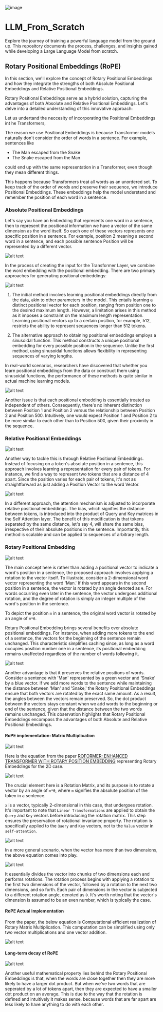 ![image](https://github.com/bala1802/LLM_From_Scratch/assets/22103095/76bc6f7d-eff3-4a1c-94cb-1c15e1015b5c)


# LLM_From_Scratch
Explore the journey of training a powerful language model from the ground up. This repository documents the process, challenges, and insights gained while developing a Large Language Model from scratch.

## Rotary Positional Embeddings (RoPE)

In this section, we'll explore the concept of Rotary Positional Embeddings and how they integrate the strengths of both Absolute Positional Embeddings and Relative Positional Embeddings.

Rotary Positional Embeddings serve as a hybrid solution, capturing the advantages of both Absolute and Relative Positional Embeddings. Let's delve into a detailed understanding of this innovative approach:

Let us undertand the neccesity of incorporating the Positional Embeddings int he Transformers,

The reason we use Positional Embeddings is because Transformer models naturally don't consider the order of words in a sentence. For example, sentences like

- The Man escaped from the Snake
- The Snake escaped from the Man

could end up with the same representation in a Transformer, even though they mean different things.

This happens because Transformers treat all words as an unordered set. To keep track of the order of words and preserve their sequence, we introduce Positional Embeddings. These embeddings help the model understand and remember the position of each word in a sentence.

### Absolute Positional Embeddings

Let's say you have an Embedding that represents one word in a sentence, then to represent the positional information we have a vector of the same dimension as the word itself. So each one of these vectors represents one specific position in a sentence. For example, position 2 meaning a second word in a sentence, and each possible sentence Position will be represented by a different vector. 


![alt text](Visuals/01_AbsolutePositionalEmbedding.png)

In the process of creating the input for the Transformer Layer, we combine the word embedding with the positional embedding. There are two primary approaches for generating positional embeddings:

![alt text](Visuals/02_AbsoultePositionalEmbedding.png)

1) The initial method involves learning positional embeddings directly from the data, akin to other parameters in the model. This entails learning a distinct positional vector for each position, ranging from position one to the desired maximum length. However, a limitation arises in this method as it imposes a constraint on the maximum length representation. Learning positional vectors up to a certain position, for example, 512, restricts the ability to represent sequences longer than 512 tokens.

2) The alternative approach to obtaining positional embeddings employs a sinusoidal function. This method constructs a unique positional embedding for every possible position in the sequence. Unlike the first method, using sinusoidal functions allows flexibility in representing sequences of varying lengths.

In real-world scenarios, researchers have discovered that whether you learn positional embeddings from the data or construct them using sinusoidal functions, the performance of these methods is quite similar in actual machine learning models.

![alt text](Visuals/03_AbsoultePositionalEmbedding.png)

Another issue is that each positional embedding is essentially treated as independent of others. Consequently, there's no inherent distinction between Position 1 and Position 2 versus the relationship between Position 2 and Position 500. Intuitively, one would expect Position 1 and Position 2 to be more similar to each other than to Position 500, given their proximity in the sequence.

### Relative Positional Embeddings

![alt text](Visuals/01_RelativePositionalEmbedding.png)

Another way to tackle this is through Relative Positional Embeddings. Instead of focusing on a token's absolute position in a sentence, this approach involves learning a representation for every pair of tokens. For instance, we find a way to represent two tokens that are a distance of 4 apart. Since the position varies for each pair of tokens, it's not as straightforward as just adding a Position Vector to the word Vector.

![alt text](Visuals/02_RelativePositionalEmbedding.png)

In a different approach, the attention mechanism is adjusted to incorporate relative positional embeddings. The bias, which signifies the distance between tokens, is introduced into the product of Query and Key matrices in the Self Attention layer. The benefit of this modification is that tokens separated by the same distance, let's say 4, will share the same bias, irrespective of their absolute positions in the sentence. Importantly, this method is scalable and can be applied to sequences of arbitrary length.

### Rotary Positional Embedding

![alt text](Visuals/01_RoPE.png)

The main concept here is rather than adding a positional vector to indicate a word's position in a sentence, the proposed approach involves applying a rotation to the vector itself. To illustrate, consider a 2-dimensional word vector representing the word 'Man.' If this word appears in the second position in a sentence, the vector is rotated by an angle denoted as `θ`. For words occurring even later in the sentence, the vector undergoes additional rotation, and the degree of rotation is simply an integer multiple of the word's position in the sentence.

To depict the position `m` in a sentence, the original word vector is rotated by an angle of `m*θ`.

Rotary Positional Embedding brings several benefits over absolute positional embeddings. For instance, when adding more tokens to the end of a sentence, the vectors for the beginning of the sentence remain unchanged. This characteristic simplifies caching since, as long as a word occupies position number one in a sentence, its positional embedding remains unaffected regardless of the number of words following it.

![alt text](Visuals/02_RoPE.png)

Another advantage is that it preserves the relative positions of words. Consider a sentence with 'Man' represented by a green vector and 'Snake' by a blue vector. If we add more words to the sentence while maintaining the distance between 'Man' and 'Snake,' the Rotary Positional Embeddings ensure that both vectors are rotated by the exact same amount. As a result, the angles between the vectors remain preserved. So, the dot product between the vectors stays constant when we add words to the beginning or end of the sentence, given that the distance between the two words remains unchanged. This observation highlights that Rotary Positional Embeddings encompass the advantages of both Absolute and Relative Positional Embeddings.

#### RoPE implementation: Matrix Multiplication

![alt text](Visuals/03_RoPE.png)

Here is the equation from the paper [ROFORMER: ENHANCED TRANSFORMER WITH ROTARY POSITION EMBEDDING](https://arxiv.org/pdf/2104.09864&hl=ja&sa=X&ei=5B0dZcHLGJ2h6rQPweSL0A0&scisig=AFWwaebUGjvb4JBysy2Z1l7aHWfJ&oi=scholarr) representing Rotary Embeddings for the 2D case.

![alt text](Visuals/04_RoPE_.png)

The crucial element here is a Rotation Matrix, and its purpose is to rotate a vector by an angle of `m*θ`, where `m` signifies the absolute position of the token in a sentence.

`x` is a vector, typically 2-dimensional in this case, that undergoes rotation. It's important to note that `Linear Transformations` are applied to obtain the `Query` and `Key` vectors before introducing the rotation matrix. This step ensures the preservation of rotational invariance property. The rotation is specifically applied to the `Query` and `Key` vectors, not to the `Value` vector in `self-attention`.

![alt text](Visuals/05_RoPE.png)

In a more general scenario, when the vector has more than two dimensions, the above equation comes into play. 

![alt text](Visuals/06_RoPE.png)

It essentially divides the vector into chunks of two dimensions each and performs rotations. The rotation process begins with applying a rotation to the first two dimensions of the vector, followed by a rotation to the next two dimensions, and so forth. Each pair of dimensions in the vector is subjected to a different rotation angle, denoted as `θ`. It's worth noting that the vector's dimension is assumed to be an even number, which is typically the case.

#### RoPE Actual Implementation

From the paper, the below equation is Computational efficient realization of Rotary Matrix Multiplication. This computation can be simplified using only two vector multiplications and one vector addition.

![alt text](Visuals/07_RoPE.png)

#### Long-term decay of RoPE

![alt text](Visuals/08_RoPE.png)

Another useful mathematical property lies behind the Rotary Positional Embeddings is that, when the words are close together then they are more likely to have a larger dot product. But when we've two words that are seperated by a lot of tokens apart, then they are expected to have a smaller dot product on an average. This is due to the way that the rotation is defined and intuitively it makes sense, because words that are far apart are less likely to have anything to do with each other.
